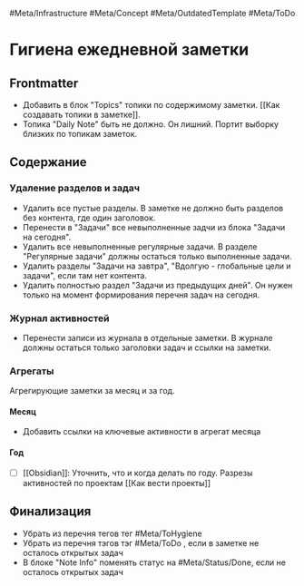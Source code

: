 #Meta/Infrastructure  #Meta/Concept #Meta/OutdatedTemplate #Meta/ToDo 
# Гигиена ежедневной заметки

## Frontmatter
- Добавить в блок "Topics" топики по содержимому заметки. [[Как создавать топики в заметке]].
- Топика "Daily Note" быть не должно. Он лишний. Портит выборку близких по топикам заметок.

## Содержание

### Удаление разделов и задач
- Удалить все пустые разделы. В заметке не должно быть разделов без контента, где один заголовок.
- Перенести в "Задачи" все невыполненные задчи из блока "Задачи на сегодня". 
- Удалить все невыполненные регулярные задачи. В разделе "Регулярные задачи" должны остаться только выполненные задачи.
- Удалить разделы "Задачи на завтра", "Вдолгую - глобальные цели и задачи", если там нет контента.
- Удалить полностью раздел "Задачи из предыдущих дней". Он нужен только на момент формирования перечня задач на сегодня.

### Журнал активностей
- Перенести записи из журнала в отдельные заметки. В журнале должны остаться только заголовки задач и ссылки на заметки.

### Агрегаты
Агрегирующие заметки за месяц и за год.

#### Месяц
- Добавить ссылки на ключевые активности в агрегат месяца

#### Год
- [ ] [[Obsidian]]: Уточнить, что и когда делать по году. Разрезы активностей по проектам [[Как вести проекты]]

## Финализация 
- Убрать из перечня тегов тег #Meta/ToHygiene
- Убрать из перечня тэгов тэг #Meta/ToDo , если в заметке не осталось открытых задач
- В блоке "Note Info" поменять статус на #Meta/Status/Done, если не осталось открытых задач